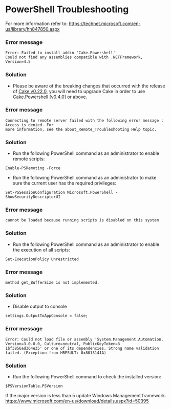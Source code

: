 # PowerShell Troubleshooting

For more information refer to:
https://technet.microsoft.com/en-us/library/hh847850.aspx



### Error message
```
Error: Failed to install addin 'Cake.Powershell'
Could not find any assemblies compatible with .NETFramework, Version=4.5
```

### Solution
* Please be aware of the breaking changes that occurred with the release of [Cake v0.22.0](https://cakebuild.net/blog/2017/09/cake-v0.22.0-released), you will need to upgrade Cake in order to use Cake.Powershell [v0.4.0] or above.



### Error message
```
Connecting to remote server failed with the following error message : Access is denied. For
more information, see the about_Remote_Troubleshooting Help topic.
```

### Solution
* Run the following PowerShell command as an administrator to enable remote scripts:
```
Enable-PSRemoting -Force
```

* Run the following PowerShell command as an administrator to make sure the current user has the required privileges:
```
Set-PSSessionConfiguration Microsoft.PowerShell -ShowSecurityDescriptorUI
```



### Error message
```
cannot be loaded because running scripts is disabled on this system.
```

### Solution
* Run the following PowerShell command  as an administrator to enable the execution of all scripts:
```
Set-ExecutionPolicy Unrestricted
```



### Error message
```
method get_BufferSize is not implemented.
```

### Solution
* Disable output to console
```
settings.OutputToAppConsole = false;
```



### Error message
```
Error: Could not load file or assembly 'System.Management.Automation, Version=3.0.0.0, Culture=neutral, PublicKeyToken=3
1bf3856ad364e35' or one of its dependencies. Strong name validation failed. (Exception from HRESULT: 0x8013141A)
```

### Solution
* Run the following PowerShell command to check the installed version:
```
$PSVersionTable.PSVersion
```

If the major version is less than 5 update Windows Management framework.
https://www.microsoft.com/en-us/download/details.aspx?id=50395
